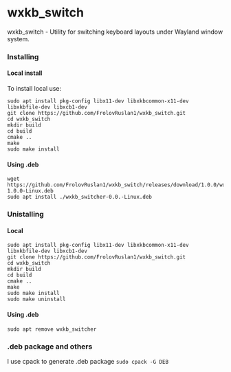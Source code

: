 # wxkb_switch
wxkb_switch - Utility for switching keyboard layouts under Wayland window system.

### Installing 

#### Local install
To install local use:
```
sudo apt install pkg-config libx11-dev libxkbcommon-x11-dev libxkbfile-dev libxcb1-dev
git clone https://github.com/FrolovRuslan1/wxkb_switch.git 
cd wxkb_switch
mkdir build
cd build
cmake ..
make
sudo make install
```
#### Using .deb
```
wget https://github.com/FrolovRuslan1/wxkb_switch/releases/download/1.0.0/wxkb_switcher-1.0.0-Linux.deb
sudo apt install ./wxkb_switcher-0.0.-Linux.deb
```

### Unistalling
#### Local
```
sudo apt install pkg-config libx11-dev libxkbcommon-x11-dev libxkbfile-dev libxcb1-dev
git clone https://github.com/FrolovRuslan1/wxkb_switch.git 
cd wxkb_switch
mkdir build
cd build
cmake ..
make
sudo make install
sudo make uninstall
```

#### Using .deb
`sudo apt remove wxkb_switcher`


### .deb package and others
I use cpack to generate .deb package
`sudo cpack -G DEB`
